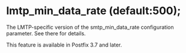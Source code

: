 # lmtp_min_data_rate (default:500); 

 The LMTP-specific version of the smtp_min_data_rate configuration
parameter. See there for details. 

 This feature is available in Postfix 3.7 and later. 


